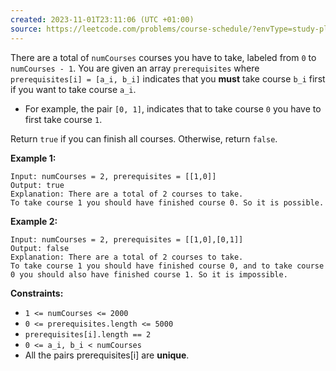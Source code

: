 ```yaml
---
created: 2023-11-01T23:11:06 (UTC +01:00)
source: https://leetcode.com/problems/course-schedule/?envType=study-plan-v2&envId=top-interview-150
---
```

There are a total of `numCourses` courses you have to take, labeled from `0` to `numCourses - 1`. You are given an array `prerequisites` where `prerequisites[i] = [a_i, b_i]` indicates that you **must** take course `b_i` first if you want to take course `a_i`.

-   For example, the pair `[0, 1]`, indicates that to take course `0` you have to first take course `1`.

Return `true` if you can finish all courses. Otherwise, return `false`.

**Example 1:**

```
Input: numCourses = 2, prerequisites = [[1,0]]
Output: true
Explanation: There are a total of 2 courses to take. 
To take course 1 you should have finished course 0. So it is possible.

```

**Example 2:**

```
Input: numCourses = 2, prerequisites = [[1,0],[0,1]]
Output: false
Explanation: There are a total of 2 courses to take. 
To take course 1 you should have finished course 0, and to take course 0 you should also have finished course 1. So it is impossible.

```

**Constraints:**

-   `1 <= numCourses <= 2000`
-   `0 <= prerequisites.length <= 5000`
-   `prerequisites[i].length == 2`
-   `0 <= a_i, b_i < numCourses`
-   All the pairs prerequisites\[i\] are **unique**.
